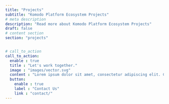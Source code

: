 ```yaml
---
title: "Projects"
subtitle: "Komodo Platform Ecosystem Projects"
# meta description
description: "Read more about Komodo Platform Ecosystem Projects"
draft: false
# content section
section: "projects"


# call_to_action
call_to_action:
  enable : true
  title : "Let's work together."
  image : "images/vector.svg"
  content : "Lorem ipsum dolor sit amet, consectetur adipiscing elit. Consequat tristique eget amet, tempus eu at consecttur."
  button:
    enable : true
    label : "Contact Us"
    link : "contact/"
---
```


